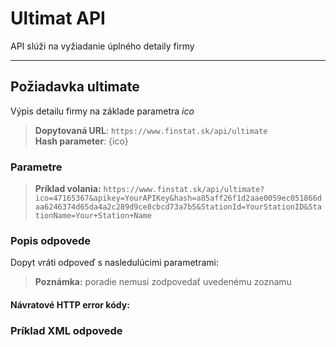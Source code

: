# Ultimat API
API slúži na vyžiadanie úplného detaily firmy

---
## Požiadavka ultimate
Výpis detailu firmy na základe parametra *ico*
> **Dopytovaná URL**: ```https://www.finstat.sk/api/ultimate```<br />
> **Hash parameter**: {ico}
### Parametre
[](../../../common/parameters/detail-sk.md ':include')

[](../../../common/parameters/parameters-sk.md ':include')


> **Príklad volania:** ```https://www.finstat.sk/api/ultimate?ico=47165367&apikey=YourAPIKey&hash=a85aff26f1d2aae0059ec051866daa6246374d65da4a2c289d9ce8cbcd73a7b5&StationId=YourStationID&StationName=Your+Station+Name```
### Popis odpovede

Dopyt vráti odpoveď s nasledulúcimi parametrami:

[](../../../common/responses/basic-sk.md ':include')

[](../../../common/responses/premium-common-sk.md ':include')

[](../../../common/responses/elite-sk.md ':include')

[](../../../common/responses/ultimate-sk.md ':include')

[](../../../common/responses/icdphadditional-sk.md ':include')

[](../../../common/responses/judgementindicator-sk.md ':include')

[](../../../common/responses/bankaccount-sk.md ':include')

> **Poznámka:** poradie nemusí zodpovedať uvedenému zoznamu

#### Návratové HTTP error kódy:
[](../../../common/http/errorcodes-sk-detail.md ':include')

[](../../../common/http/errorcodes-sk.md ':include')

### Príklad XML odpovede
[](../../../common/examples/ultimate.md ':include')

[](../../../common/texts/anonymized-sk.md ':include')

[](../../../common/examples/detail-an.md ':include')